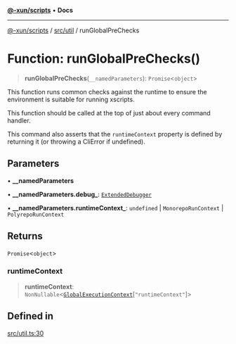[**@-xun/scripts**](../../../README.md) • **Docs**

***

[@-xun/scripts](../../../README.md) / [src/util](../README.md) / runGlobalPreChecks

# Function: runGlobalPreChecks()

> **runGlobalPreChecks**(`__namedParameters`): `Promise`\<`object`\>

This function runs common checks against the runtime to ensure the
environment is suitable for running xscripts.

This function should be called at the top of just about every command
handler.

This command also asserts that the `runtimeContext` property is defined by
returning it (or throwing a CliError if undefined).

## Parameters

• **\_\_namedParameters**

• **\_\_namedParameters.debug\_**: [`ExtendedDebugger`](../../../lib/debug-extended/interfaces/ExtendedDebugger.md)

• **\_\_namedParameters.runtimeContext\_**: `undefined` \| `MonorepoRunContext` \| `PolyrepoRunContext`

## Returns

`Promise`\<`object`\>

### runtimeContext

> **runtimeContext**: `NonNullable`\<[`GlobalExecutionContext`](../../configure/type-aliases/GlobalExecutionContext.md)\[`"runtimeContext"`\]\>

## Defined in

[src/util.ts:30](https://github.com/Xunnamius/xscripts/blob/154567d6fca3f6cf244137e710b029af872e1d9e/src/util.ts#L30)

